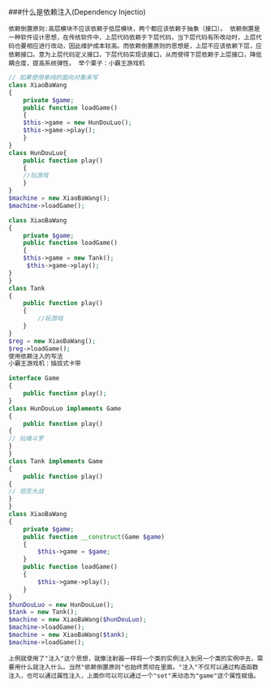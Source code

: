 ###什么是依赖注入(Dependency Injectio)


`依赖倒置原则:高层模块不应该依赖于低层模块，两个都应该依赖于抽象（接口）。
依赖倒置是一种软件设计思想，在传统软件中，上层代码依赖于下层代码，当下层代码有所改动时，上层代码也要相应进行改动，因此维护成本较高。而依赖倒置原则的思想是，上层不应该依赖下层，应依赖接口。意为上层代码定义接口，下层代码实现该接口，从而使得下层依赖于上层接口，降低耦合度，提高系统弹性。
举个栗子：小霸王游戏机
`
```php
// 如果使用单纯的面向对象来写
class XiaoBaWang
{    
    private $game;    
    public function loadGame()
    {        
    $this->game = new HunDouLuo();        
    $this->game->play();    
    }
}
class HunDouLuo{    
    public function play()    
    {        
    //玩游戏    
    }
}
$machine = new XiaoBaWang();
$machine->loadGame();

class XiaoBaWang
{    
    private $game;    
    public function loadGame()    
    {        
    $this->game = new Tank();       
     $this->game->play();    
}
}
class Tank 
{    
    public function play()    
    {        
        //玩游戏    
    }
}
$reg = new XiaoBaWang();
$reg->loadGame();
使用依赖注入的写法
小霸王游戏机：插拔式卡带

interface Game
{    
    public function play();
}
class HunDouLuo implements Game
{    
    public function play()    
{        
// 玩魂斗罗    
}
}
class Tank implements Game
{    
    public function play()    
{        
// 坦克大战    
}
}
class XiaoBaWang
{    
    private $game;    
    public function __construct(Game $game)    
    {        
        $this->game = $game;    
    }    
    public function loadGame()    
    {        
        $this->game->play();    
    }
}
$hunDouLuo = new HunDouLuo();
$tank = new Tank();
$machine = new XiaoBaWang($hunDouLuo);
$machine->loadGame();
$machine = new XiaoBaWang($tank);
$machine->loadGame();
```
`上例就使用了"注入"这个思想，就像注射器一样将一个类的实例注入到另一个类的实例中去，需要用什么就注入什么。当然"依赖倒置原则"也始终贯彻在里面。"注入"不仅可以通过构造函数注入，也可以通过属性注入，上面你可以可以通过一个"set"来动态为"game"这个属性赋值。`